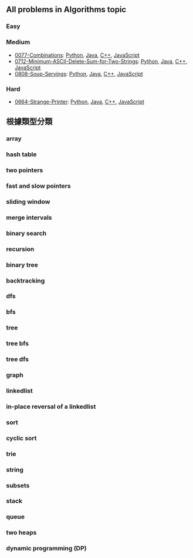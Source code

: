 ## All problems in Algorithms topic
### Easy


### Medium
- [0077-Combinations](./Medium/0077-Combinations/README.md): [Python](./Medium/0077-Combinations/leetcode-0077-Combinations.py), [Java](#), [C++](#), [JavaScript](#)
- [0712-Minimum-ASCII-Delete-Sum-for-Two-Strings](./Medium/0712-Minimum-ASCII-Delete-Sum-for-Two-Strings/README.md): [Python](./Medium/0712-Minimum-ASCII-Delete-Sum-for-Two-Strings/leetcode-0712-Minimum-ASCII-Delete-Sum-for-Two-Strings.py), [Java](#), [C++](#), [JavaScript](#)
- [0808-Soup-Servings](./Medium/0808-Soup-Servings/README.md): [Python](./Medium/0808-Soup-Servings/leetcode-08080-Soup-Servings.py), [Java](#), [C++](#), [JavaScript](#)

### Hard
- [0664-Strange-Printer](./Hard/0664-Strange-Printer/README.md): [Python](#), [Java](#), [C++](#), [JavaScript](#)

## 根據類型分類
### array
### hash table
### two pointers
### fast and slow pointers
### sliding window
### merge intervals
### binary search
### recursion
### binary tree
### backtracking
### dfs
### bfs
### tree
### tree bfs
### tree dfs
### graph
### linkedlist
### in-place reversal of a linkedlist
### sort
### cyclic sort
### trie
### string
### subsets
### stack
### queue
### two heaps
### dynamic programming (DP)

